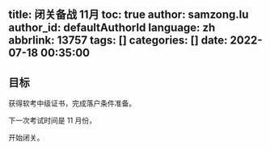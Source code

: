 # 

title: 闭关备战 11月
toc: true
author: samzong.lu
author_id: defaultAuthorId
language: zh
abbrlink: 13757
tags: []
categories: []
date: 2022-07-18 00:35:00
---
## 目标

获得软考中级证书，完成落户条件准备。


下一次考试时间是 11 月份，

开始闭关。
